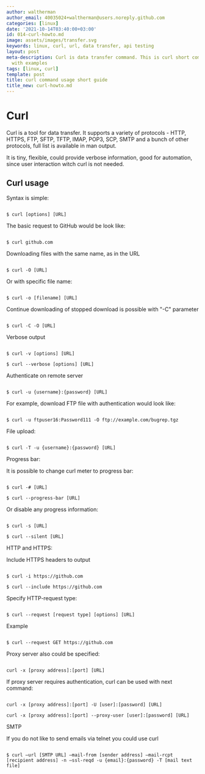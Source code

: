 ```yaml
---
author: waltherman
author_email: 40035024+waltherman@users.noreply.github.com
categories: [linux]
date: '2021-10-14T03:40:00+03:00'
id: 014-curl-howto.md
image: assets/images/transfer.svg
keywords: linux, curl, url, data transfer, api testing
layout: post
meta-description: Curl is data transfer command. This is curl short command guide
  with examples
tags: [linux, curl]
template: post
title: curl command usage short guide
title_new: curl-howto.md
---
```




# Curl



Curl is a tool for data transfer. It supports a variety of protocols - HTTP, HTTPS, FTP, SFTP, TFTP, IMAP, POP3, SCP, SMTP and a bunch of other protocols, full list is available in man output.

It is tiny, flexible, could provide verbose information, good for automation, since user interaction witch curl is not needed.



## Curl usage



Syntax is simple:

```

$ curl [options] [URL]

```



The basic request to GitHub would be look like:

```

$ curl github.com

```

Downloading files with the same name, as in the URL

```

$ curl -O [URL]

```

Or with specific file name:

```

$ curl -o [filename] [URL]

```

Continue downloading of stopped download is possible with "-C" parameter

```

$ curl -C -O [URL]

```

Verbose output

```

$ curl -v [options] [URL]

$ curl --verbose [options] [URL]

```

Authenticate on remote server

```

$ curl -u {username}:{password} [URL]

```

For example, download FTP file with authentication would look like:

```

$ curl -u ftpuser16:Password111 -O ftp://example.com/bugrep.tgz

```

File upload:

```

$ curl -T -u {username}:{password} [URL]

```



Progress bar:

It is possible to change curl meter to progress bar:

```

$ curl -# [URL]

$ curl --progress-bar [URL]

```



Or disable any progress information:

```

$ curl -s [URL]

$ curl --silent [URL]

```



HTTP and HTTPS:

Include HTTPS headers to output

```

$ curl -i https://github.com

$ curl --include https://github.com

```

Specify HTTP-request type:

```

$ curl --request [request type] [options] [URL]

```

Example

```

$ curl --request GET https://github.com

```

Proxy server also could be specified:

```

curl -x [proxy address]:[port] [URL]

```

If proxy server requires authentication, curl can be used with next command:

```

curl -x [proxy address]:[port] -U [user]:[password] [URL]

curl -x [proxy address]:[port] --proxy-user [user]:[password] [URL]

```



SMTP

If you do not like to send emails via telnet you could use curl 

```

$ curl –url [SMTP URL] –mail-from [sender address] –mail-rcpt [recipient address] -n –ssl-reqd -u {email}:{password} -T [mail text file]

```

